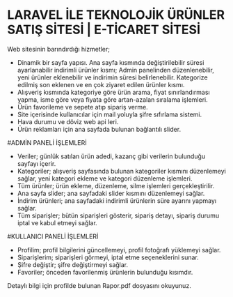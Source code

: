 # LARAVEL İLE TEKNOLOJİK ÜRÜNLER SATIŞ SİTESİ | E-TİCARET SİTESİ
Web sitesinin barındırdığı hizmetler;

- Dinamik bir sayfa yapısı. Ana sayfa kısmında değiştirilebilir süresi ayarlanabilir indirimli ürünler kısmı; Admin panelinden düzenlenebilir, yeni ürünler eklenebilir ve indirimin süresi belirlenebilir. Kategorize edilmiş son eklenen ve en çok ziyaret edilen ürünler kısmı. 
- Alışveriş kısmında kategoriye göre ürün arama, fiyat sınırlandırması yapma, isme göre veya fiyata göre artan-azalan sıralama işlemleri. 
- Ürün favorileme ve sepete atıp sipariş verme.
- Site içerisinde kullanıcılar için mail yoluyla şifre sıfırlama sistemi.
- Hava durumu ve döviz web api leri.
- Ürün reklamları için ana sayfada bulunan bağlantılı slider.

#ADMİN PANELİ İŞLEMLERİ
- Veriler; günlük satılan ürün adedi, kazanç gibi verilerin bulunduğu sayfayı içerir.
- Kategoriler; alışveriş sayfasında bulunan kategoriler kısmını düzenlemeyi sağlar, yeni kategori ekleme ve kategori düzenleme işlemleri.
- Tüm ürünler; ürün ekleme, düzenleme, silme işlemleri gerçekleştirilir.
- Ana sayfa slider; ana sayfadaki slider kısmını düzenlemeyi sağlar.
- İndirim ürünleri; ana sayfadaki indirimli ürünlerin süre ayarını yapmayı sağlar.
- Tüm siparişler; bütün siparişleri gösterir, sipariş detayı, sipariş durumu iptal ve kabul etmeyi sağlar.

#KULLANICI PANELİ İŞLEMLERİ
- Profilim; profil bilgilerini güncellemeyi, profil fotoğrafı yüklemeyi sağlar.
- Siparişlerim; siparişleri görmeyi, iptal etme seçeneklerini sunar.
- Şifre değiştir; şifre değiştirmeyi sağlar.
- Favoriler; önceden favorilenmiş ürünlerin bulunduğu kısımdır.

Detaylı bilgi için profilde bulunan Rapor.pdf dosyasını okuyunuz.

